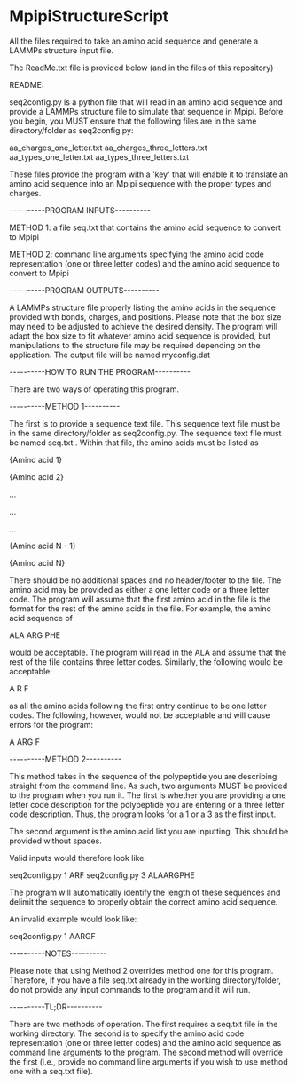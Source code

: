 # MpipiStructureScript
All the files required to take an amino acid sequence and generate a LAMMPs structure input file.

The ReadMe.txt file is provided below (and in the files of this repository)

README:

seq2config.py is a python file that will read in an amino acid sequence and provide a LAMMPs structure file to
simulate that sequence in Mpipi. Before you begin, you MUST ensure that the following files are in the same 
directory/folder as seq2config.py:

aa_charges_one_letter.txt
aa_charges_three_letters.txt
aa_types_one_letter.txt
aa_types_three_letters.txt

These files provide the program with a 'key' that will enable it to translate an amino acid sequence into 
an Mpipi sequence with the proper types and charges.

----------PROGRAM INPUTS----------

METHOD 1: a file seq.txt that contains the amino acid sequence to convert to Mpipi

METHOD 2: command line arguments specifying the amino acid code representation (one or three letter codes) and
          the amino acid sequence to convert to Mpipi

----------PROGRAM OUTPUTS----------

A LAMMPs structure file properly listing the amino acids in the sequence provided with bonds, charges,
and positions. Please note that the box size may need to be adjusted to achieve the desired density.
The program will adapt the box size to fit whatever amino acid sequence is provided, but manipulations to
the structure file may be required depending on the application.
The output file will be named myconfig.dat





----------HOW TO RUN THE PROGRAM----------

There are two ways of operating this program. 

----------METHOD 1----------

The first is to provide a sequence text file. This sequence text
file must be in the same directory/folder as seq2config.py. The sequence text file must be named seq.txt . Within
that file, the amino acids must be listed as 

{Amino acid 1}

{Amino acid 2}

...

...

...

{Amino acid N - 1}

{Amino acid N}

There should be no additional spaces and no header/footer to the file. The amino acid may be provided as either
a one letter code or a three letter code. The program will assume that the first amino acid in the file is the 
format for the rest of the amino acids in the file. For example, the amino acid sequence of

ALA
ARG
PHE

would be acceptable. The program will read in the ALA and assume that the rest of the file contains three letter
codes. Similarly, the following would be acceptable:

A
R 
F

as all the amino acids following the first entry continue to be one letter codes. The following, however, would
not be acceptable and will cause errors for the program:

A
ARG
F

----------METHOD 2----------

This method takes in the sequence of the polypeptide you are describing straight from the command line. As such,
two arguments MUST be provided to the program when you run it. The first is whether you are providing a one 
letter code description for the polypeptide you are entering or a three letter code description. Thus, the program
looks for a 1 or a 3 as the first input.

The second argument is the amino acid list you are inputting. This should be provided without spaces.

Valid inputs would therefore look like:

seq2config.py 1 ARF
seq2config.py 3 ALAARGPHE

The program will automatically identify the length of these sequences and delimit the sequence to properly obtain
the correct amino acid sequence.

An invalid example would look like:

seq2config.py 1 AARGF

----------NOTES----------

Please note that using Method 2 overrides method one for this program. Therefore, if you have a file seq.txt
already in the working directory/folder, do not provide any input commands to the program and it will run.

----------TL;DR----------

There are two methods of operation. The first requires a seq.txt file in the working directory. The second is to
specify the amino acid code representation (one or three letter codes) and the amino acid sequence as command
line arguments to the program. The second method will override the first (i.e., provide no command line arguments
if you wish to use method one with a seq.txt file).
